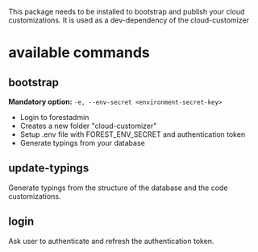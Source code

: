 This package needs to be installed to bootstrap and publish your cloud customizations.
It is used as a dev-dependency of the cloud-customizer

# available commands

## bootstrap

**Mandatory option:** `-e, --env-secret <environment-secret-key>`

- Login to forestadmin
- Creates a new folder "cloud-customizer"
- Setup .env file with FOREST_ENV_SECRET and authentication token
- Generate typings from your database

## update-typings

Generate typings from the structure of the database and the code customizations.

## login

Ask user to authenticate and refresh the authentication token.